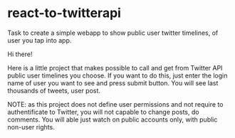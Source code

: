 # react-to-twitterapi
Task to create a simple webapp to show public user twitter timelines, of user you tap into app.

Hi there! 

Here is a little project that makes possible to call and get from Twitter API public user timelines you choose. If you want
to do this, just enter the login name of user you want to see and press submit button.
You will see last thousands of tweets, user post.

NOTE: as this project does not define user permissions and not require to authentificate to Twitter, you will not capable to change posts,
do comments. You will able just watch on public accounts only, with public non-user rights.
